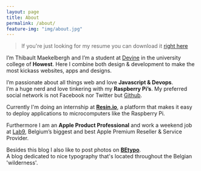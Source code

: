 ```yaml
---
layout: page
title: About
permalink: /about/
feature-img: "img/about.jpg"
---
```


> If you're just looking for my resume you can download it [right here](../CV_Resume.pdf)

I’m Thibault Maekelbergh and I’m a student at [Devine](http://devine.be) in the university college of **Howest**. Here I combine both design & development to make the most kickass websites, apps and designs.

I’m passionate about all things web and love **Javascript & Devops**.  
I’m a huge nerd and love tinkering with my **Raspberry Pi’s**. My preferred social network is not Facebook nor Twitter but [Github](https://github.com/thibmaek).

Currently I'm doing an internship at **[Resin.io](https://resin.io)**, a platform that makes it easy to deploy applications to microcomputers like the Raspberry Pi.

Furthermore I am an **Apple Product Professional** and work a weekend job at [Lab9](http://lab9.be), Belgium’s biggest and best Apple Premium Reseller & Service Provider.

Besides this blog I also like to post photos on **[BEtypo](http://betypo.tumblr.com)**.  
A blog dedicated to nice typography that's located throughout the Belgian 'wilderness'.
